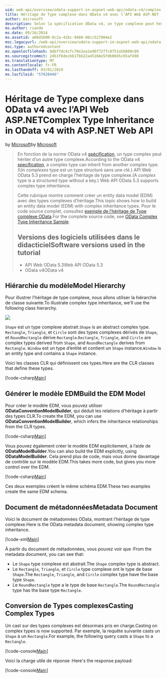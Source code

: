 ```yaml
---
uid: web-api/overview/odata-support-in-aspnet-web-api/odata-v4/complex-type-inheritance-in-odata-v4
title: Héritage de Type complexe dans OData v4 avec l’API Web ASP.NET | Microsoft Docs
author: microsoft
description: Selon la spécification OData v4, un type complexe peut hériter d’un autre type complex. (Un type complexe est un type structuré sans une clé.) API Web...
ms.author: riande
ms.date: 09/16/2014
ms.assetid: a00d3600-9c2a-41bc-9460-06cc527904e2
msc.legacyurl: /web-api/overview/odata-support-in-aspnet-web-api/odata-v4/complex-type-inheritance-in-odata-v4
msc.type: authoredcontent
ms.openlocfilehash: 8dbf7dc4cfc70e1ea1ed6f72ffc0751a56809c09
ms.sourcegitcommit: 24b1f6decbb17bb22a45166e5fdb0845c65af498
ms.translationtype: MT
ms.contentlocale: fr-FR
ms.lasthandoff: 03/01/2019
ms.locfileid: "57028446"
---
```

<a name="complex-type-inheritance-in-odata-v4-with-aspnet-web-api"></a><span data-ttu-id="e4c34-104">Héritage de Type complexe dans OData v4 avec l’API Web ASP.NET</span><span class="sxs-lookup"><span data-stu-id="e4c34-104">Complex Type Inheritance in OData v4 with ASP.NET Web API</span></span>
====================
<span data-ttu-id="e4c34-105">by [Microsoft](https://github.com/microsoft)</span><span class="sxs-lookup"><span data-stu-id="e4c34-105">by [Microsoft](https://github.com/microsoft)</span></span>

> <span data-ttu-id="e4c34-106">En fonction de la norme OData v4 [spécification](http://www.odata.org/documentation/odata-version-4-0/), un type complex peut hériter d’un autre type complexe.</span><span class="sxs-lookup"><span data-stu-id="e4c34-106">According to the OData v4 [specification](http://www.odata.org/documentation/odata-version-4-0/), a complex type can inherit from another complex type.</span></span> <span data-ttu-id="e4c34-107">(Un *complexes* type est un type structuré sans une clé.) API Web OData 5.3 prend en charge l’héritage de type complexe.</span><span class="sxs-lookup"><span data-stu-id="e4c34-107">(A *complex* type is a structured type without a key.) Web API OData 5.3 supports complex type inheritance.</span></span>
> 
> <span data-ttu-id="e4c34-108">Cette rubrique montre comment créer un entity data model (EDM) avec des types complexes d’héritage.</span><span class="sxs-lookup"><span data-stu-id="e4c34-108">This topic shows how to build an entity data model (EDM) with complex inheritance types.</span></span> <span data-ttu-id="e4c34-109">Pour le code source complet, consultez [exemple de l’héritage de Type complexe OData](http://aspnet.codeplex.com/sourcecontrol/latest#Samples/WebApi/OData/v4/ODataComplexTypeInheritanceSample/ReadMe.txt).</span><span class="sxs-lookup"><span data-stu-id="e4c34-109">For the complete source code, see [OData Complex Type Inheritance Sample](http://aspnet.codeplex.com/sourcecontrol/latest#Samples/WebApi/OData/v4/ODataComplexTypeInheritanceSample/ReadMe.txt).</span></span>
> 
> ## <a name="software-versions-used-in-the-tutorial"></a><span data-ttu-id="e4c34-110">Versions des logiciels utilisées dans le didacticiel</span><span class="sxs-lookup"><span data-stu-id="e4c34-110">Software versions used in the tutorial</span></span>
> 
> 
> - <span data-ttu-id="e4c34-111">API Web OData 5.3</span><span class="sxs-lookup"><span data-stu-id="e4c34-111">Web API OData 5.3</span></span>
> - <span data-ttu-id="e4c34-112">OData v4</span><span class="sxs-lookup"><span data-stu-id="e4c34-112">OData v4</span></span>


## <a name="model-hierarchy"></a><span data-ttu-id="e4c34-113">Hiérarchie du modèle</span><span class="sxs-lookup"><span data-stu-id="e4c34-113">Model Hierarchy</span></span>

<span data-ttu-id="e4c34-114">Pour illustrer l’héritage de type complexe, nous allons utiliser la hiérarchie de classe suivante.</span><span class="sxs-lookup"><span data-stu-id="e4c34-114">To illustrate complex type inheritance, we'll use the following class hierarchy.</span></span>

![](complex-type-inheritance-in-odata-v4/_static/image1.png)

<span data-ttu-id="e4c34-115">`Shape` est un type complexe abstrait.</span><span class="sxs-lookup"><span data-stu-id="e4c34-115">`Shape` is an abstract complex type.</span></span> <span data-ttu-id="e4c34-116">`Rectangle`, `Triangle`, et `Circle` sont des types complexes dérivés de `Shape`, et `RoundRectangle` dérive `Rectangle`.</span><span class="sxs-lookup"><span data-stu-id="e4c34-116">`Rectangle`, `Triangle`, and `Circle` are complex types derived from `Shape`, and `RoundRectangle` derives from `Rectangle`.</span></span> <span data-ttu-id="e4c34-117">`Window` est un type d’entité et contient un `Shape` instance.</span><span class="sxs-lookup"><span data-stu-id="e4c34-117">`Window` is an entity type and contains a `Shape` instance.</span></span>

<span data-ttu-id="e4c34-118">Voici les classes CLR qui définissent ces types.</span><span class="sxs-lookup"><span data-stu-id="e4c34-118">Here are the CLR classes that define these types.</span></span>

[!code-csharp[Main](complex-type-inheritance-in-odata-v4/samples/sample1.cs)]

## <a name="build-the-edm-model"></a><span data-ttu-id="e4c34-119">Générer le modèle EDM</span><span class="sxs-lookup"><span data-stu-id="e4c34-119">Build the EDM Model</span></span>

<span data-ttu-id="e4c34-120">Pour créer le modèle EDM, vous pouvez utiliser **ODataConventionModelBuilder**, qui déduit les relations d’héritage à partir des types CLR.</span><span class="sxs-lookup"><span data-stu-id="e4c34-120">To create the EDM, you can use **ODataConventionModelBuilder**, which infers the inheritance relationships from the CLR types.</span></span>

[!code-csharp[Main](complex-type-inheritance-in-odata-v4/samples/sample2.cs)]

<span data-ttu-id="e4c34-121">Vous pouvez également créer le modèle EDM explicitement, à l’aide de **ODataModelBuilder**.</span><span class="sxs-lookup"><span data-stu-id="e4c34-121">You can also build the EDM explicitly, using **ODataModelBuilder**.</span></span> <span data-ttu-id="e4c34-122">Cela prend plus de code, mais vous donne davantage de contrôle sur le modèle EDM.</span><span class="sxs-lookup"><span data-stu-id="e4c34-122">This takes more code, but gives you more control over the EDM.</span></span>

[!code-csharp[Main](complex-type-inheritance-in-odata-v4/samples/sample3.cs)]

<span data-ttu-id="e4c34-123">Ces deux exemples créent le même schéma EDM.</span><span class="sxs-lookup"><span data-stu-id="e4c34-123">These two examples create the same EDM schema.</span></span>

## <a name="metadata-document"></a><span data-ttu-id="e4c34-124">Document de métadonnées</span><span class="sxs-lookup"><span data-stu-id="e4c34-124">Metadata Document</span></span>

<span data-ttu-id="e4c34-125">Voici le document de métadonnées OData, montrant l’héritage de type complexe.</span><span class="sxs-lookup"><span data-stu-id="e4c34-125">Here is the OData metadata document, showing complex type inheritance.</span></span>

[!code-xml[Main](complex-type-inheritance-in-odata-v4/samples/sample4.xml?highlight=13,17,25,30)]

<span data-ttu-id="e4c34-126">À partir du document de métadonnées, vous pouvez voir que :</span><span class="sxs-lookup"><span data-stu-id="e4c34-126">From the metadata document, you can see that:</span></span>

- <span data-ttu-id="e4c34-127">Le `Shape` type complexe est abstrait.</span><span class="sxs-lookup"><span data-stu-id="e4c34-127">The `Shape` complex type is abstract.</span></span>
- <span data-ttu-id="e4c34-128">Le `Rectangle`, `Triangle`, et `Circle` type complexe ont le type de base `Shape`.</span><span class="sxs-lookup"><span data-stu-id="e4c34-128">The `Rectangle`, `Triangle`, and `Circle` complex type have the base type `Shape`.</span></span>
- <span data-ttu-id="e4c34-129">Le `RoundRectangle` type a le type de base `Rectangle`.</span><span class="sxs-lookup"><span data-stu-id="e4c34-129">The `RoundRectangle` type has the base type `Rectangle`.</span></span>

## <a name="casting-complex-types"></a><span data-ttu-id="e4c34-130">Conversion de Types complexes</span><span class="sxs-lookup"><span data-stu-id="e4c34-130">Casting Complex Types</span></span>

<span data-ttu-id="e4c34-131">Un cast sur des types complexes est désormais pris en charge.</span><span class="sxs-lookup"><span data-stu-id="e4c34-131">Casting on complex types is now supported.</span></span> <span data-ttu-id="e4c34-132">Par exemple, la requête suivante casts un `Shape` à un `Rectangle`.</span><span class="sxs-lookup"><span data-stu-id="e4c34-132">For example, the following query casts a `Shape` to a `Rectangle`.</span></span>

[!code-console[Main](complex-type-inheritance-in-odata-v4/samples/sample5.cmd)]

<span data-ttu-id="e4c34-133">Voici la charge utile de réponse :</span><span class="sxs-lookup"><span data-stu-id="e4c34-133">Here's the response payload:</span></span>

[!code-console[Main](complex-type-inheritance-in-odata-v4/samples/sample6.cmd)]
